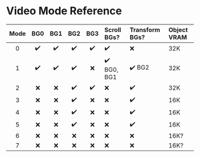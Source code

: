 # Video Mode Reference

Mode | BG0 | BG1 | BG2 | BG3 | Scroll BGs? | Transform BGs? | Object VRAM
:---:|:---:|:---:|:---:|:---:|:------------|:---------------|:-----------
0    | ✔️  | ✔️  | ✔️   | ✔️  | ✔️           | ❌             | 32K
1    | ✔️  | ✔️  | ✔️   | ❌  | ✔️ BG0, BG1  | ✔️ BG2         | 32K
2    | ❌  | ❌  | ✔️   | ✔️  | ❌           | ✔️             | 32K
3    | ❌  | ❌  | ✔️   | ❌  | ❌           | ✔️             | 16K
4    | ❌  | ❌  | ✔️   | ❌  | ❌           | ✔️             | 16K
5    | ❌  | ❌  | ✔️   | ❌  | ❌           | ✔️             | 16K
6    | ❌  | ❌  | ❌   | ❌  | ❌           | ❌             | 16K?
7    | ❌  | ❌  | ❌   | ❌  | ❌           | ❌             | 16K?
